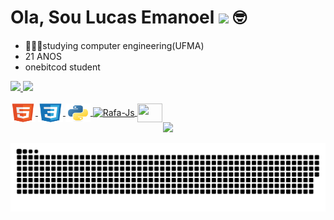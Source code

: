 
# Ola, Sou Lucas Emanoel <img src="https://media.giphy.com/media/hvRJCLFzcasrR4ia7z/giphy.gif" width="30"> 🤓

- 👨🏽‍🎓studying computer engineering(UFMA)
- 21 ANOS
- onebitcod student

<div align="center"  style="display: flex" style="flex-direction: row">
  <a href="https://github.com/LucasEmanoel0">
  <img height="50%"  src="https://github-readme-stats.vercel.app/api?username=LucasEmanoel0&show_icons=true&theme=dracula&include_all_commits=true&count_private=true"/>
  <img height="50%" src="https://github-readme-stats.vercel.app/api/top-langs/?username=LucasEmanoel0&layout=compact&langs_count=7&theme=dracula"/>
</div>
  <div style="display: inline_block"><br>
  <img align="center" alt="Rafa-HTML" height="30" width="40" src="https://raw.githubusercontent.com/devicons/devicon/master/icons/html5/html5-original.svg">
  <img align="center" alt="Rafa-CSS" height="30" width="40" src="https://raw.githubusercontent.com/devicons/devicon/master/icons/css3/css3-original.svg">
  <img align="center" alt="Rafa-Python" height="30" width="40" src="https://raw.githubusercontent.com/devicons/devicon/master/icons/python/python-original.svg">
  <img align="center" alt="Rafa-Js" height="30" width="40" src="onebitcod student">
  <img align="center"  height="30" width="40" src="https://cdn.jsdelivr.net/gh/devicons/devicon/icons/c/c-original.svg" />
</div>
  <div align="center"> 
  <a href="https://www.instagram.com/l_lucaasff/" target="_blank"><img src="https://img.shields.io/badge/-Instagram-%23E4405F?style=for-the-badge&logo=instagram&logoColor=white" target="_blank"></a>
  </div>
  <div align="center">

  ![Snake animation](https://github.com/S4SORI/S4SORI/blob/output/github-contribution-grid-snake.svg)
  
</div>
    
